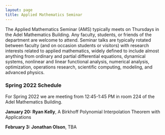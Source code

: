 ```yaml
---
layout: page
title: Applied Mathematics Seminar
---
```


The Applied Mathematics Seminar (AMS) typically meets on Thursdays in the Adel Mathematics Building.  Any faculty, students, or friends of the department are welcome to attend. Seminar talks are typically rotated between faculty (and on occasion students or visitors) with research interests related to applied mathematics, widely defined to include almost anything from ordinary and partial differential equations, dynamical systems, nonlinear and linear functional analysis, numerical analysis, optimization, operations research, scientific computing, modeling, and advanced physics.

### Spring 2022 Schedule

For Spring 2022 we are meeting from 12:45-1:45 PM in room 224 of the Adel Mathematics Building.

**January 20: Ryan Kelly**, A Birkhoff Polynomial Interpolation Theorem with Applications

**February 3: Jonathan Olson**, TBA
